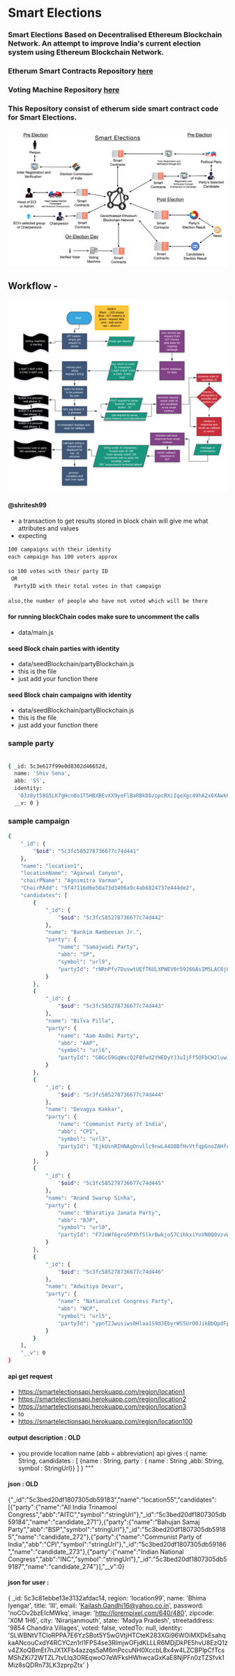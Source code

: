 # Smart Elections

### Smart Elections Based on Decentralised Ethereum Blockchain Network. An attempt to improve India's current election system using Ethereum Blockchain Network.

### Etherum Smart Contracts Repository [here](https://github.com/Shritesh99/Smart-Elections_Solidity)

### Voting Machine Repository [here](https://github.com/utkarshchandrakar/smart-elections)

### This Repository consist of etherum side smart contract code for Smart Elections.

<p align="center">
  <img src="https://github.com/Shritesh99/Smart-Elections_Solidity/blob/master/imgs/Canvas%205.jpg" />
</p>

## Workflow -
![process image here](public/process001.png?raw=true "process of voting")

#### @shritesh99 
 - a transaction to get results stored in block chain will give me what attributes and values
 - expecting 
```sh
100 campaigns with their identity 
each campaign has 100 voters approx

so 100 votes with their party ID
 OR
  PartyID with their total votes in that campaign

also,the number of people who have not voted which will be there

```

#### for running blockChain codes make sure to uncomment the calls
 - data/main.js
#### seed Block chain parties with identity
 - data/seedBlockchain/partyBlockchain.js
 - this is the file
 - just add your function there
#### seed Block chain campaigns with identity
 - data/seedBlockchain/partyBlockchain.js
 - this is the file
 - just add your function there
### sample party
```sh

{ _id: 5c3e617f99e0d8302d46652d,
  name: 'Shiv Sena',
  abb: 'SS',
  identity:
   '0Jz8yt58G5LK7gHcn8o1T5HBXBEvXX9yeFlBaRBkDbzopcRXiIqeXgc49hA2x6XAwk6PgyXmHvRo5ICYHxqaiqQfwXrwrWvlGjvV4S3YWhzy9soqUbg0iQPIjsbsptP07JTNUyCniXTdO8kDk3hTxHhDNx6pbvm0pbyxsdkEGh6qkxNkSdUPgriFy6hd1SblOBqOcRx4flhR7IMurkKrGf3Yl0AN8qp206SCPuVcAIOAc0iVREWz3ZeziQMI6tu9',
  __v: 0 }
```

### sample campaign
```sh
{
    "_id": {
        "$oid": "5c3fc585278736677c74d441"
    },
    "name": "location1",
    "locationName": "Agarwal Canyon",
    "chairPName": "Agnimitra Varman",
    "ChairPAdd": "5f47116d6e50a73d3406a9c4ab6824737e444de2",
    "candidates": [
        {
            "_id": {
                "$oid": "5c3fc585278736677c74d442"
            },
            "name": "Bankim Nambeesan Jr.",
            "party": {
                "name": "Samajwadi Party",
                "abb": "SP",
                "symbol": "url9",
                "partyId": "rNRnPfv7DuswtUEfT6ULXPWEV0r59J66AsIMSLAC8jOTHZg1yrlSunNItC7WQsM59yjKIaQKq6F2eqb9m0eSWw243QUjtYxXgJTAMWGPlUfKNjKOPNcDCcfU4qvx4m72UNOdkkoNxfSAX0M24Ehn8yxTVaAOnFFzMDVNI1cgMPJKGevrOQDmGWVJYAuimqcThCCYKkFOGz0tDvnjz2bQKRGI649s3zWUnlYXQgY5W4S9BUTlR4snftpUNTQpR4Pg"
            }
        },
        {
            "_id": {
                "$oid": "5c3fc585278736677c74d443"
            },
            "name": "Bilva Pilla",
            "party": {
                "name": "Aam Aadmi Party",
                "abb": "AAP",
                "symbol": "url6",
                "partyId": "G0GcG9GqWxcQ2FBfwd2YHEDyYJ3uIjFf5OFbCH2luwJ5OaT1mkPt05qUWQN1XjanF7q4O0gpU0cSBcSaTuuXWM1PImCwT3OzYxqpPTjZ6GiLP5o8jI25z7joHvySSpmXVMas9hQpZStJ3RuucaUEcpjs1BIYPZWJk0Pm6uHhbV4vIhZIHXyn1WIAKGhQZbQKmtCD2V059zH37ZAbiyPSyRsXdVZlJElf2g1mkXhW79cluYI7c24EtevAIHTswFcA"
            }
        },
        {
            "_id": {
                "$oid": "5c3fc585278736677c74d444"
            },
            "name": "Devagya Kakkar",
            "party": {
                "name": "Communist Party of India",
                "abb": "CPI",
                "symbol": "url3",
                "partyId": "EjkUsnRIHNAgOnvllc9nwL44O8BfHvVtfqpGnoZAHfqJXrtcXy1uY0R27YWJ0Hu5DZ6X00ow1MYnR13cfYBI9OnR8b4HnuCPPT8FGfJaY7zWZp2f8uagBLjfB0K8u9KD4Yq22fkSZcVrDycd1T8sw0yMDfQlCNTWnAqIVuhubUUTccCE8SmVzzo75SMwM7EtWBLKbLhje54cGhe247kykpQxhzonM4u10NAfcomLBLu3s4lAVPhFtUkm62k4Hqrp"
            }
        },
        {
            "_id": {
                "$oid": "5c3fc585278736677c74d445"
            },
            "name": "Anand Swarup Sinha",
            "party": {
                "name": "Bharatiya Janata Party",
                "abb": "BJP",
                "symbol": "url0",
                "partyId": "F7JoWf6gro5PXhfSlkrBwkjo57CihkxiYoVN0Q0vzvW2OUPUY93GspIWqY6p8H4owW9e4GDB3Di4JJzyuy8USLcONmLYxQEsrJZVUxByvQQkbW8SralXlDAXzaOoMlxVV9NFlYJGsiKczLg1txk7JbHYejZd8vXhbl7WzKiEIR0UqxiWFvWivsze2IShJ2A4w80HaOcv367XYuuNNVTn6LShZlYLkQQ5Tty7iBal1g6eCWQOIpHeAZnFlt64l4B4"
            }
        },
        {
            "_id": {
                "$oid": "5c3fc585278736677c74d446"
            },
            "name": "Adwitiya Devar",
            "party": {
                "name": "Nationalist Congress Party",
                "abb": "NCP",
                "symbol": "url5",
                "partyId": "ypnTZJwusiws0Hlaa1S9dJEbyrW55UrO0JikBbQpdFp3uTfJy1gmnJDjKtH2zaFaBqmvYlSApUC0Z1xI8q37OdybeIHrvJ0tMYP3RRNiIQ1v8WznpPSbBmPoezJOyfw5Q9PPLz4keUbrGhnX53shfRLT14HUX9VUj0BzICiYYSb9GvpT4AJH9yWqwf4UbI1r7KEs0lCUf3aMUhBpxS7Tjk82sCsyuCyjGLoGuK4sKRepQjaeQtebYxc6qN4OSjxO"
            }
        }
    ],
    "__v": 0
}
```



#### api get request 
- https://smartelectionsapi.herokuapp.com/region/location1
- https://smartelectionsapi.herokuapp.com/region/location2
- https://smartelectionsapi.herokuapp.com/region/location3
 - to
 - https://smartelectionsapi.herokuapp.com/region/location100



#### output description : OLD
- you provide location name 
(abb = abbreviation)
api gives   :{
    name:    String,
    candidates : [ {name : String, party : { name : String ,abb: String, symbol : StringUrl}} ]
    }
    """
#### json : OLD
{"_id":"5c3bed20df1807305db59183","name":"location55","candidates":[{"party":{"name":"All India Trinamool Congress","abb":"AITC","symbol":"stringUrl"},"_id":"5c3bed20df1807305db59184","name":"candidate_271"},{"party":{"name":"Bahujan Samaj Party","abb":"BSP","symbol":"stringUrl"},"_id":"5c3bed20df1807305db59185","name":"candidate_272"},{"party":{"name":"Communist Party of India","abb":"CPI","symbol":"stringUrl"},"_id":"5c3bed20df1807305db59186","name":"candidate_273"},{"party":{"name":"Indian National Congress","abb":"INC","symbol":"stringUrl"},"_id":"5c3bed20df1807305db59187","name":"candidate_274"}],"__v":0}

#### json for user :
{ _id: 5c3c81ebbe13e3132afdac14,
  region: 'location99',
  name: 'Bhima Iyengar',
  title: 'III',
  email: 'Kailash.Gandhi16@yahoo.co.in',
  password: 'noCOv2bzEIcMWkq',
  image: 'http://lorempixel.com/640/480',
  zipcode: 'X0M 1H6',
  city: 'Niranjanmouth',
  state: 'Madya Pradesh',
  streetaddress: '9854 Chandira Villages',
  voted: false,
  votedTo: null,
  identity:
   'SLWBNtVTCloRPPA7E6YzSBot5Y5wGVtjHTCteK283XGi96WOiMXDkEsahqkaANcouCxdY4RCYCzn1rl1FPS4se3RlmjwOFjdKLLLR6MDjDkPE5hvU8EzQ1zv4ZXoQBmEt7nJX1XFb4azzqs5aM6mPccuNH0XccbL8x4w4LZCBPlpCfTcsMShZKi72WTZL7tvLlq3OREqwoO7eWFksHWhwcaGxKaE8NjPFn0zTZSfvk1Miz8sQDRn73LK3zprpZtx' }
